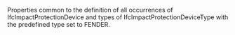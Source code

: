 Properties common to the definition of all occurrences of IfcImpactProtectionDevice and types of IfcImpactProtectionDeviceType with the predefined type set to FENDER.